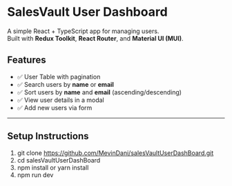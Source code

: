 # SalesVault User Dashboard

A simple React + TypeScript app for managing users.  
Built with **Redux Toolkit**, **React Router**, and **Material UI (MUI)**.  

## Features
- ✅ User Table with pagination  
- ✅ Search users by **name** or **email**  
- ✅ Sort users by **name** and **email** (ascending/descending)  
- ✅ View user details in a modal  
- ✅ Add new users via form   

---

## Setup Instructions

   1. git clone https://github.com/MevinDani/salesVaultUserDashBoard.git
   2. cd salesVaultUserDashBoard
   3. npm install or yarn install
   4. npm run dev

    
